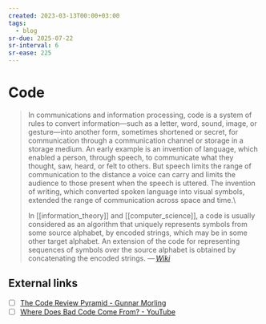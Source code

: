 ```yaml
---
created: 2023-03-13T00:00+03:00
tags:
  - blog
sr-due: 2025-07-22
sr-interval: 6
sr-ease: 225
---
```


# Code

> In communications and information processing, code is a system of rules to
> convert information—such as a letter, word, sound, image, or gesture—into
> another form, sometimes shortened or secret, for communication through a
> communication channel or storage in a storage medium. An early example is an
> invention of language, which enabled a person, through speech, to communicate
> what they thought, saw, heard, or felt to others. But speech limits the range
> of communication to the distance a voice can carry and limits the audience to
> those present when the speech is uttered. The invention of writing, which
> converted spoken language into visual symbols, extended the range of
> communication across space and time.\
>
> In [[information_theory]] and [[computer_science]], a code is usually
> considered as an algorithm that uniquely represents symbols from some source
> alphabet, by encoded strings, which may be in some other target alphabet. An
> extension of the code for representing sequences of symbols over the source
> alphabet is obtained by concatenating the encoded strings.
> — <cite>[Wiki](https://en.wikipedia.org/wiki/Code)</cite>

## External links

- [ ] [The Code Review Pyramid - Gunnar Morling](https://www.morling.dev/blog/the-code-review-pyramid/)
- [ ] [Where Does Bad Code Come From? - YouTube](https://www.youtube.com/watch?v=7YpFGkG-u1w)
